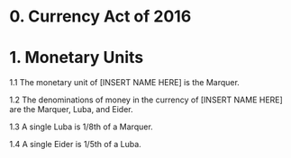 # 0. Currency Act of 2016

# 1. Monetary Units

1.1 The monetary unit of [INSERT NAME HERE] is the Marquer.

1.2 The denominations of money in the currency of [INSERT NAME HERE] are the Marquer, Luba, and Eider.

1.3 A single Luba is 1/8th of a Marquer.

1.4 A single Eider is 1/5th of a Luba.

